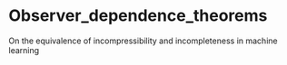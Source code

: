 # Observer_dependence_theorems
On the equivalence of incompressibility and incompleteness in machine learning
